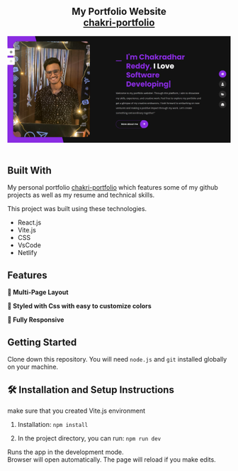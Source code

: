 <h2 align="center">
  My Portfolio Website<br/>
  <a href="https://chakri-portfolio.netlify.app/" target="_blank">chakri-portfolio</a>
</h2>
<div align="center">
  <img alt="Demo" src="./assets/project-1-a7dcf9f6.png" />
</div>

<br/>




## Built With

My personal portfolio <a href="https://chakri-portfolio.netlify.app/" target="_blank">chakri-portfolio</a> which features some of my github projects as well as my resume and technical skills.<br/>

This project was built using these technologies.

- React.js
- Vite.js
- CSS
- VsCode
- Netlify

## Features

**📖 Multi-Page Layout**

**🎨 Styled with Css with easy to customize colors**

**📱 Fully Responsive**

## Getting Started

Clone down this repository. You will need `node.js` and `git` installed globally on your machine.

## 🛠 Installation and Setup Instructions
make sure that you created Vite.js environment

1. Installation: `npm install`

2. In the project directory, you can run: `npm run dev`

Runs the app in the development mode.\
Browser will open automatically.
The page will reload if you make edits.

